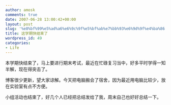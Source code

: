 ```yaml
---
author: amosk
comments: true
date: 2007-06-28 13:00:42+00:00
layout: post
slug: '%e8%bf%99%e5%ad%a6%e6%9c%9f%e5%bf%ab%e7%bb%93%e6%9d%9f%e4%ba%86'
title: 这学期快结束了
wordpress_id: 49
categories:
- Life
---
```


本学期快结束了，马上要进行期末考试，最近在忙碌复习当中，好多平时学得一知半解，现在得突击了。

博客很少更新，望大家谅解。今天把电脑搬会了宿舍，因为最近用电脑比较少，放在实验室有点不方便。

小组活动也结束了，好几个人已经把总结发给了我，周末自己也好好总结一下。
